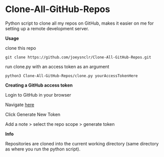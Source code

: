 # Clone-All-GitHub-Repos

Python script to clone all my repos on GitHub, makes it easier on me for setting up a remote development server.

**Usage**

clone this repo

```git clone https://github.com/joeysnclr/Clone-All-GitHub-Repos.git```

run clone.py with an access token as an argument

```python3 Clone-All-GitHub-Repos/clone.py yourAccessTokenHere```


**Creating a GitHub access token**


Login to GitHub in your browser

Navigate [here](https://github.com/settings/tokens)

Click Generate New Token

Add a note > select the repo scope > generate token


**Info**

Repositories are cloned into the current working directory (same directory as where you run the python script).
